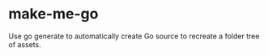 # make-me-go
Use go generate to automatically create Go source to recreate a folder tree of assets.
